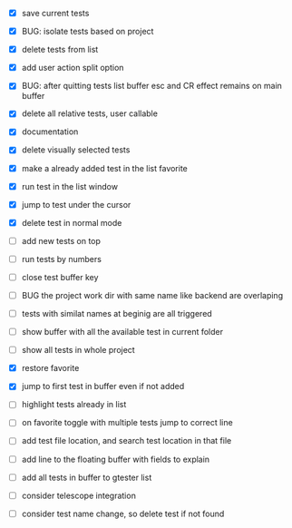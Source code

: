 - [x] save current tests
- [x] BUG: isolate tests based on project
- [x] delete tests from list
- [x] add user action split option 
- [x] BUG: after quitting tests list buffer esc and CR effect remains on main buffer
- [x] delete all  relative tests, user callable
- [x] documentation
- [x] delete visually selected tests
- [x] make a already added test in the list favorite
- [x] run test in the list window
- [x] jump to test under the cursor
- [x] delete test in normal mode
- [ ] add new tests on top
- [ ] run tests by numbers
- [ ] close test buffer key
- [ ] BUG the project work dir with same name like backend are overlaping
- [ ] tests with similat names at beginig are all triggered
- [ ] show buffer with all the available test in current folder
- [ ] show all tests in whole project
- [x] restore favorite 
- [x] jump to first test in buffer even if not added
- [ ] highlight tests already in list
- [ ] on favorite toggle with multiple tests jump to correct line
- [ ] add test file location, and search test location in that file
- [ ] add line to the floating buffer with fields to explain
- [ ] add all tests in buffer to gtester list
- [ ] consider telescope integration 
- [ ] consider test name change, so delete test if not found

